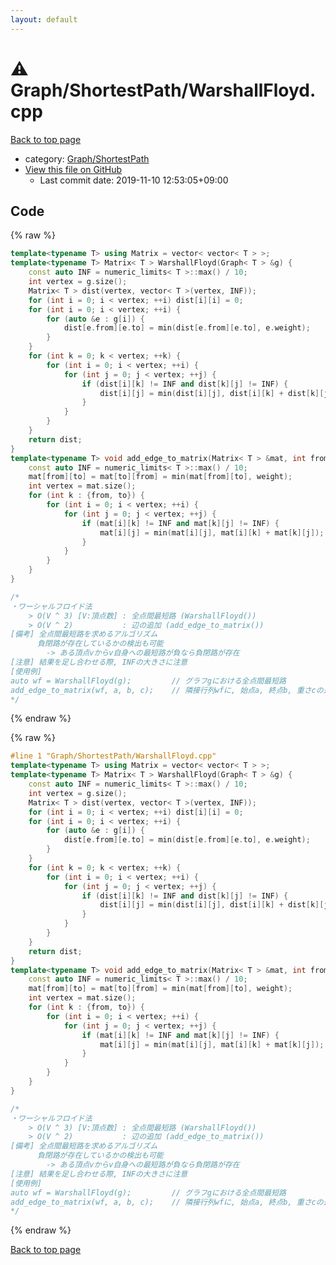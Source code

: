 ```yaml
---
layout: default
---
```


<!-- mathjax config similar to math.stackexchange -->
<script type="text/javascript" async
  src="https://cdnjs.cloudflare.com/ajax/libs/mathjax/2.7.5/MathJax.js?config=TeX-MML-AM_CHTML">
</script>
<script type="text/x-mathjax-config">
  MathJax.Hub.Config({
    TeX: { equationNumbers: { autoNumber: "AMS" }},
    tex2jax: {
      inlineMath: [ ['$','$'] ],
      processEscapes: true
    },
    "HTML-CSS": { matchFontHeight: false },
    displayAlign: "left",
    displayIndent: "2em"
  });
</script>

<script type="text/javascript" src="https://cdnjs.cloudflare.com/ajax/libs/jquery/3.4.1/jquery.min.js"></script>
<script src="https://cdn.jsdelivr.net/npm/jquery-balloon-js@1.1.2/jquery.balloon.min.js" integrity="sha256-ZEYs9VrgAeNuPvs15E39OsyOJaIkXEEt10fzxJ20+2I=" crossorigin="anonymous"></script>
<script type="text/javascript" src="../../../assets/js/copy-button.js"></script>
<link rel="stylesheet" href="../../../assets/css/copy-button.css" />


# :warning: Graph/ShortestPath/WarshallFloyd.cpp

<a href="../../../index.html">Back to top page</a>

* category: <a href="../../../index.html#63e7c27a061fb3fc2cf460abce6a2012">Graph/ShortestPath</a>
* <a href="{{ site.github.repository_url }}/blob/master/Graph/ShortestPath/WarshallFloyd.cpp">View this file on GitHub</a>
    - Last commit date: 2019-11-10 12:53:05+09:00




## Code

<a id="unbundled"></a>
{% raw %}
```cpp
template<typename T> using Matrix = vector< vector< T > >;
template<typename T> Matrix< T > WarshallFloyd(Graph< T > &g) {
    const auto INF = numeric_limits< T >::max() / 10;
    int vertex = g.size();
    Matrix< T > dist(vertex, vector< T >(vertex, INF));
    for (int i = 0; i < vertex; ++i) dist[i][i] = 0;
    for (int i = 0; i < vertex; ++i) {
        for (auto &e : g[i]) {
            dist[e.from][e.to] = min(dist[e.from][e.to], e.weight);
        }
    }
    for (int k = 0; k < vertex; ++k) {
        for (int i = 0; i < vertex; ++i) {
            for (int j = 0; j < vertex; ++j) {
                if (dist[i][k] != INF and dist[k][j] != INF) {
                    dist[i][j] = min(dist[i][j], dist[i][k] + dist[k][j]);
                }
            }
        }
    }
    return dist;
}
template<typename T> void add_edge_to_matrix(Matrix< T > &mat, int from, int to, T weight = 1) {
    const auto INF = numeric_limits< T >::max() / 10;
    mat[from][to] = mat[to][from] = min(mat[from][to], weight);
    int vertex = mat.size();
    for (int k : {from, to}) {
        for (int i = 0; i < vertex; ++i) {
            for (int j = 0; j < vertex; ++j) {
                if (mat[i][k] != INF and mat[k][j] != INF) {
                    mat[i][j] = min(mat[i][j], mat[i][k] + mat[k][j]);
                }
            }
        }
    }
}

/*
・ワーシャルフロイド法
    > O(V ^ 3) [V:頂点数] : 全点間最短路 (WarshallFloyd())
    > O(V ^ 2)           : 辺の追加 (add_edge_to_matrix())
[備考] 全点間最短路を求めるアルゴリズム
      負閉路が存在しているかの検出も可能
        -> ある頂点vからv自身への最短路が負なら負閉路が存在
[注意] 結果を足し合わせる際, INFの大きさに注意
[使用例]
auto wf = WarshallFloyd(g);         // グラフgにおける全点間最短路
add_edge_to_matrix(wf, a, b, c);    // 隣接行列wfに, 始点a, 終点b, 重さcの辺を追加して, wfを更新
*/

```
{% endraw %}

<a id="bundled"></a>
{% raw %}
```cpp
#line 1 "Graph/ShortestPath/WarshallFloyd.cpp"
template<typename T> using Matrix = vector< vector< T > >;
template<typename T> Matrix< T > WarshallFloyd(Graph< T > &g) {
    const auto INF = numeric_limits< T >::max() / 10;
    int vertex = g.size();
    Matrix< T > dist(vertex, vector< T >(vertex, INF));
    for (int i = 0; i < vertex; ++i) dist[i][i] = 0;
    for (int i = 0; i < vertex; ++i) {
        for (auto &e : g[i]) {
            dist[e.from][e.to] = min(dist[e.from][e.to], e.weight);
        }
    }
    for (int k = 0; k < vertex; ++k) {
        for (int i = 0; i < vertex; ++i) {
            for (int j = 0; j < vertex; ++j) {
                if (dist[i][k] != INF and dist[k][j] != INF) {
                    dist[i][j] = min(dist[i][j], dist[i][k] + dist[k][j]);
                }
            }
        }
    }
    return dist;
}
template<typename T> void add_edge_to_matrix(Matrix< T > &mat, int from, int to, T weight = 1) {
    const auto INF = numeric_limits< T >::max() / 10;
    mat[from][to] = mat[to][from] = min(mat[from][to], weight);
    int vertex = mat.size();
    for (int k : {from, to}) {
        for (int i = 0; i < vertex; ++i) {
            for (int j = 0; j < vertex; ++j) {
                if (mat[i][k] != INF and mat[k][j] != INF) {
                    mat[i][j] = min(mat[i][j], mat[i][k] + mat[k][j]);
                }
            }
        }
    }
}

/*
・ワーシャルフロイド法
    > O(V ^ 3) [V:頂点数] : 全点間最短路 (WarshallFloyd())
    > O(V ^ 2)           : 辺の追加 (add_edge_to_matrix())
[備考] 全点間最短路を求めるアルゴリズム
      負閉路が存在しているかの検出も可能
        -> ある頂点vからv自身への最短路が負なら負閉路が存在
[注意] 結果を足し合わせる際, INFの大きさに注意
[使用例]
auto wf = WarshallFloyd(g);         // グラフgにおける全点間最短路
add_edge_to_matrix(wf, a, b, c);    // 隣接行列wfに, 始点a, 終点b, 重さcの辺を追加して, wfを更新
*/

```
{% endraw %}

<a href="../../../index.html">Back to top page</a>

